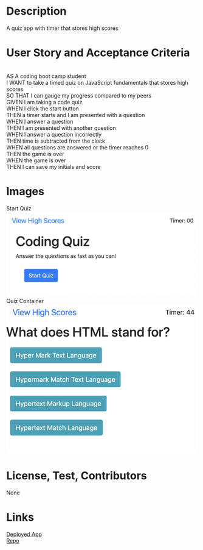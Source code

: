 # Description
A quiz app with timer that stores high scores

# User Story and Acceptance Criteria
<br>
AS A coding boot camp student <br>
I WANT to take a timed quiz on JavaScript fundamentals that stores high scores <br>
SO THAT I can gauge my progress compared to my peers
<br>
GIVEN I am taking a code quiz <br>
WHEN I click the start button <br>
THEN a timer starts and I am presented with a question <br>
WHEN I answer a question <br>
THEN I am presented with another question <br>
WHEN I answer a question incorrectly <br>
THEN time is subtracted from the clock <br>
WHEN all questions are answered or the timer reaches 0 <br>
THEN the game is over <br>
WHEN the game is over <br>
THEN I can save my initials and score <br>

# Images 
Start Quiz
<img src="assets/imgs for readme/Screen Shot 2022-02-21 at 13.03.03.png">
<br>
Quiz Container
<img src="assets/imgs for readme/Screen Shot 2022-02-21 at 13.12.05.png">

# License, Test, Contributors
None
# Links
[Deployed App](https://pcancio.github.io/CodeQuizJSFundamentals/)
<br>
[Repo](https://github.com/pcancio/CodeQuizJSFundamentals)



